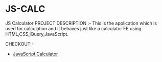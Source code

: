 # JS-CALC
JS Calculator
PROJECT DESCRIPTION :-
This is the application which is used for calculation and it behaves just like a calculator
FE using HTML,CSS,jQuery,JavaScript.

CHECKOUT:-
+ [JavaScript.Calculator](https://github.com/nkmishraraptor/JS-CALC/)
